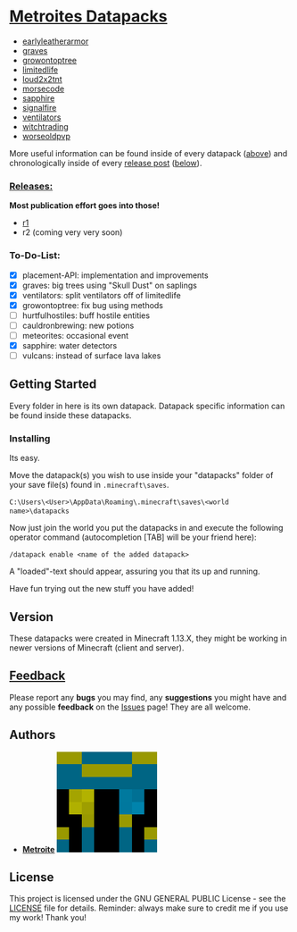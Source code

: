 # [Metroites Datapacks](https://github.com/Metroite/datapacks/archive/master.zip)

* [earlyleatherarmor](https://github.com/Metroite/datapacks/tree/master/earlyleatherarmor)
* [graves](https://github.com/Metroite/datapacks/tree/master/graves)
* [growontoptree](https://github.com/Metroite/datapacks/tree/master/growontoptree)
* [limitedlife](https://github.com/Metroite/datapacks/tree/master/limitedlife)
* [loud2x2tnt](https://github.com/Metroite/datapacks/tree/master/loud2x2tnt)
* [morsecode](https://github.com/Metroite/datapacks/tree/master/morsecode)
* [sapphire](https://github.com/Metroite/datapacks/tree/master/sapphire)
* [signalfire](https://github.com/Metroite/datapacks/tree/master/signalfire)
* [ventilators](https://github.com/Metroite/datapacks/tree/master/ventilators)
* [witchtrading](https://github.com/Metroite/datapacks/tree/master/witchtrading)
* [worseoldpvp](https://github.com/Metroite/datapacks/tree/master/worseoldpvp)

More useful information can be found inside of every datapack ([above](https://github.com/Metroite/datapacks#metroites-datapacks)) and chronologically inside of every [release post](https://github.com/Metroite/datapacks/releases) ([below](https://github.com/Metroite/datapacks#releases)).

### [Releases:](https://github.com/Metroite/datapacks/releases)

**Most publication effort goes into those!**

* [r1](https://github.com/Metroite/datapacks/releases/tag/r1)
* r2 (coming very very soon)

### To-Do-List:

- [X] placement-API: implementation and improvements
- [X] graves: big trees using "Skull Dust" on saplings
- [X] ventilators: split ventilators off of limitedlife
- [X] growontoptree: fix bug using methods
- [ ] hurtfulhostiles: buff hostile entities
- [ ] cauldronbrewing: new potions
- [ ] meteorites: occasional event
- [X] sapphire: water detectors
- [ ] vulcans: instead of surface lava lakes

## Getting Started

Every folder in here is its own datapack. Datapack specific information can be found inside these datapacks.

### Installing

Its easy.

Move the datapack(s) you wish to use inside your "datapacks" folder of your save file(s) found in `.minecraft\saves`.

```
C:\Users\<User>\AppData\Roaming\.minecraft\saves\<world name>\datapacks
```

Now just join the world you put the datapacks in and execute the following operator command (autocompletion [TAB] will be your friend here):

```
/datapack enable <name of the added datapack>
```
A "loaded"-text should appear, assuring you that its up and running.

Have fun trying out the new stuff you have added!

## Version

These datapacks were created in Minecraft 1.13.X, they might be working in newer versions of Minecraft (client and server).

## [Feedback](https://github.com/Metroite/datapacks/issues)

Please report any **bugs** you may find, any **suggestions** you might have and any possible **feedback** on the [Issues](https://github.com/Metroite/datapacks/issues) page! They are all welcome.

## Authors

* [**Metroite**](https://github.com/Metroite)
![Metroite](Metroite.png?raw=true "Metroite")

## License

This project is licensed under the GNU GENERAL PUBLIC License - see the [LICENSE](https://github.com/Metroite/datapacks/blob/master/LICENSE) file for details.
Reminder: always make sure to credit me if you use my work! Thank you!
